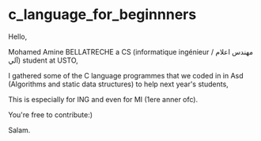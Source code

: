# c_language_for_beginnners
Hello,

Mohamed Amine BELLATRECHE a CS (informatique ingénieur / مهندس اعلام آلي) student at USTO,

I gathered some of the C language programmes that we coded in in Asd (Algorithms and static data structures) to help next year's students,

This is especially for ING and even for MI (1ere anner ofc).

You're free to contribute:)

Salam.
